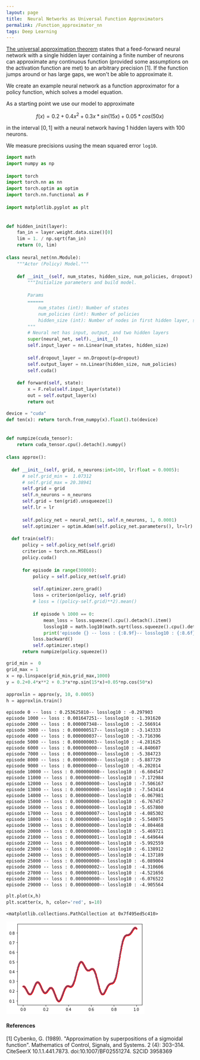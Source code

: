 ```yaml
---
layout: page
title:  Neural Networks as Universal Function Approximators
permalink: /Function_approximator_nn
tags: Deep Learning
---
```


[The universal approximation theorem](https://en.wikipedia.org/wiki/Universal_approximation_theorem) states that a feed-forward neural network with a single hidden layer containing a finite number of neurons can approximate any continuous function (provided some assumptions on the activation function are met) to an arbitrary precision [1]. If the function jumps around or has large gaps, we won't be able to approximate it.


We create an example neural network as a function approximator for a policy function, which solves a model equation. 

As a starting point we use our model to approximate 

$$f(x) = 0.2+0.4x^2 + 0.3x*sin(15x)+0.05*cos(50x)$$ 

in the interval $[0, 1]$ with a neural network having 1 hidden layers with 100 neurons.

We  measure precisions uusing the mean squared error `log10`.

```python
import math
import numpy as np

import torch
import torch.nn as nn
import torch.optim as optim
import torch.nn.functional as F

import matplotlib.pyplot as plt


def hidden_init(layer):
    fan_in = layer.weight.data.size()[0]
    lim = 1. / np.sqrt(fan_in)
    return (0, lim)

class neural_net(nn.Module):
    """Actor (Policy) Model."""

    def __init__(self, num_states, hidden_size, num_policies, dropout):
        """Initialize parameters and build model.

        Params
        ======
            num_states (int): Number of states
            num_policies (int): Number of policies
            hidden_size (int): Number of nodes in first hidden layer, sequential ones will have proportionally less
        """
        # Neural net has input, output, and two hidden layers
        super(neural_net, self).__init__()
        self.input_layer = nn.Linear(num_states, hidden_size)
 
        self.dropout_layer = nn.Dropout(p=dropout)
        self.output_layer = nn.Linear(hidden_size, num_policies)
        self.cuda()

    def forward(self, state):
        x = F.relu(self.input_layer(state))
        out = self.output_layer(x)
        return out
```

```python
device = "cuda"
def ten(x): return torch.from_numpy(x).float().to(device)


def numpize(cuda_tensor):
    return cuda_tensor.cpu().detach().numpy()

class approx():
   
  def __init__(self, grid, n_neurons:int=100, lr:float = 0.0005):
      # self.grid_min =  1.07312 
      # self.grid_max = 20.38941
      self.grid = grid
      self.n_neurons = n_neurons
      self.grid = ten(grid).unsqueeze(1)
      self.lr = lr

      self.policy_net = neural_net(1, self.n_neurons, 1, 0.0001)
      self.optimizer = optim.Adam(self.policy_net.parameters(), lr=lr)
                  
  def train(self):
      policy = self.policy_net(self.grid)
      criterion = torch.nn.MSELoss()
      policy.cuda()

      for episode in range(30000):
          policy = self.policy_net(self.grid)

          self.optimizer.zero_grad()
          loss = criterion(policy, self.grid)
          # loss = ((policy-self.grid)**2).mean()

          if episode % 1000 == 0:
              mean_loss = loss.squeeze().cpu().detach().item()
              losslog10 = math.log10(math.sqrt(loss.squeeze().cpu().detach().item()))
              print('episode {} -- loss : {:8.9f}-- losslog10 : {:8.6f}'.format(episode, mean_loss, losslog10))
          loss.backward()
          self.optimizer.step()
      return numpize(policy.squeeze())
```

```python
grid_min =  0 
grid_max = 1
x = np.linspace(grid_min,grid_max,1000)
y = 0.2+0.4*x**2 + 0.3*x*np.sin(15*x)+0.05*np.cos(50*x)

approxlin = approx(y, 10, 0.0005)
h = approxlin.train()
```

    episode 0 -- loss : 0.253625810-- losslog10 : -0.297903
    episode 1000 -- loss : 0.001647251-- losslog10 : -1.391620
    episode 2000 -- loss : 0.000007348-- losslog10 : -2.566914
    episode 3000 -- loss : 0.000000517-- losslog10 : -3.143333
    episode 4000 -- loss : 0.000000037-- losslog10 : -3.716396
    episode 5000 -- loss : 0.000000003-- losslog10 : -4.281625
    episode 6000 -- loss : 0.000000000-- losslog10 : -4.840607
    episode 7000 -- loss : 0.000000000-- losslog10 : -5.384723
    episode 8000 -- loss : 0.000000000-- losslog10 : -5.887729
    episode 9000 -- loss : 0.000000000-- losslog10 : -6.202014
    episode 10000 -- loss : 0.000000000-- losslog10 : -6.604547
    episode 11000 -- loss : 0.000000000-- losslog10 : -7.172984
    episode 12000 -- loss : 0.000000000-- losslog10 : -7.506167
    episode 13000 -- loss : 0.000000000-- losslog10 : -7.543414
    episode 14000 -- loss : 0.000000000-- losslog10 : -6.067981
    episode 15000 -- loss : 0.000000000-- losslog10 : -6.767457
    episode 16000 -- loss : 0.000000000-- losslog10 : -5.657800
    episode 17000 -- loss : 0.000000007-- losslog10 : -4.085302
    episode 18000 -- loss : 0.000000000-- losslog10 : -5.540075
    episode 19000 -- loss : 0.000000000-- losslog10 : -4.804468
    episode 20000 -- loss : 0.000000000-- losslog10 : -5.469721
    episode 21000 -- loss : 0.000000001-- losslog10 : -4.649644
    episode 22000 -- loss : 0.000000000-- losslog10 : -5.992559
    episode 23000 -- loss : 0.000000000-- losslog10 : -6.138912
    episode 24000 -- loss : 0.000000005-- losslog10 : -4.137189
    episode 25000 -- loss : 0.000000000-- losslog10 : -6.089004
    episode 26000 -- loss : 0.000000002-- losslog10 : -4.310606
    episode 27000 -- loss : 0.000000001-- losslog10 : -4.521656
    episode 28000 -- loss : 0.000000000-- losslog10 : -6.076522
    episode 29000 -- loss : 0.000000000-- losslog10 : -4.905564

```python
plt.plot(x,h)
plt.scatter(x, h, color='red', s=10)
```




    <matplotlib.collections.PathCollection at 0x7f495ed5c410>



![png](_posts/Function_approximator_nn_files/Function_approximator_nn_4_1.png)

#### References
[1] Cybenko, G. (1989). "Approximation by superpositions of a sigmoidal function". Mathematics of Control, Signals, and Systems. 2 (4): 303–314. CiteSeerX 10.1.1.441.7873. doi:10.1007/BF02551274. S2CID 3958369
